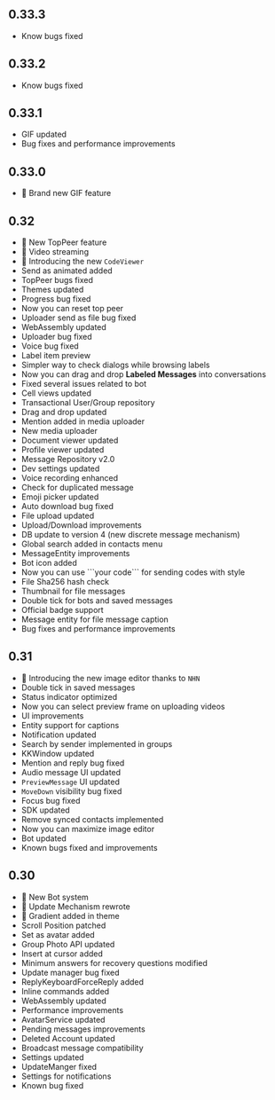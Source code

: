## 0.33.3
* Know bugs fixed

## 0.33.2
* Know bugs fixed

## 0.33.1
* GIF updated
* Bug fixes and performance improvements

## 0.33.0
* 🎉 Brand new GIF feature

## 0.32
* 🎉 New TopPeer feature
* 🎉 Video streaming
* 🎉 Introducing the new `CodeViewer`
* Send as animated added
* TopPeer bugs fixed
* Themes updated
* Progress bug fixed
* Now you can reset top peer
* Uploader send as file bug fixed
* WebAssembly updated
* Uploader bug fixed
* Voice bug fixed 
* Label item preview
* Simpler way to check dialogs while browsing labels
* Now you can drag and drop **Labeled Messages** into conversations
* Fixed several issues related to bot
* Cell views updated
* Transactional User/Group repository
* Drag and drop updated
* Mention added in media uploader
* New media uploader
* Document viewer updated
* Profile viewer updated
* Message Repository v2.0
* Dev settings updated
* Voice recording enhanced
* Check for duplicated message
* Emoji picker updated
* Auto download bug fixed
* File upload updated
* Upload/Download improvements
* DB update to version 4 (new discrete message mechanism)
* Global search added in contacts menu
* MessageEntity improvements
* Bot icon added
* Now you can use \```your code\``` for sending codes with style
* File Sha256 hash check
* Thumbnail for file messages
* Double tick for bots and saved messages
* Official badge support
* Message entity for file message caption
* Bug fixes and performance improvements

## 0.31
* 🎉 Introducing the new image editor thanks to `NHN`
* Double tick in saved messages
* Status indicator optimized
* Now you can select preview frame on uploading videos
* UI improvements
* Entity support for captions
* Notification updated
* Search by sender implemented in groups
* KKWindow updated
* Mention and reply bug fixed
* Audio message UI updated
* `PreviewMessage` UI updated
* `MoveDown` visibility bug fixed
* Focus bug fixed
* SDK updated
* Remove synced contacts implemented
* Now you can maximize image editor
* Bot updated
* Known bugs fixed and improvements

## 0.30
* 🎉 New Bot system
* 🎉 Update Mechanism rewrote
* 🎉 Gradient added in theme
* Scroll Position patched
* Set as avatar added
* Group Photo API updated
* Insert at cursor added
* Minimum answers for recovery questions modified
* Update manager bug fixed
* ReplyKeyboardForceReply added
* Inline commands added
* WebAssembly updated
* Performance improvements
* AvatarService updated
* Pending messages improvements
* Deleted Account updated
* Broadcast message compatibility
* Settings updated
* UpdateManger fixed
* Settings for notifications
* Known bug fixed
